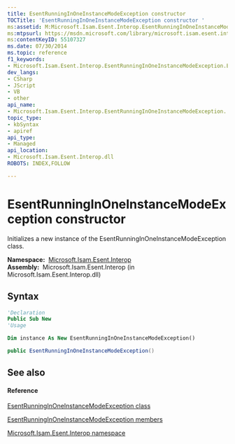 ```yaml
---
title: EsentRunningInOneInstanceModeException constructor 
TOCTitle: 'EsentRunningInOneInstanceModeException constructor '
ms:assetid: M:Microsoft.Isam.Esent.Interop.EsentRunningInOneInstanceModeException.#ctor
ms:mtpsurl: https://msdn.microsoft.com/library/microsoft.isam.esent.interop.esentrunninginoneinstancemodeexception.esentrunninginoneinstancemodeexception(v=EXCHG.10)
ms:contentKeyID: 55107327
ms.date: 07/30/2014
ms.topic: reference
f1_keywords:
- Microsoft.Isam.Esent.Interop.EsentRunningInOneInstanceModeException.EsentRunningInOneInstanceModeException
dev_langs:
- CSharp
- JScript
- VB
- other
api_name: 
- Microsoft.Isam.Esent.Interop.EsentRunningInOneInstanceModeException..ctor
topic_type: 
- kbSyntax
- apiref
api_type: 
- Managed
api_location: 
- Microsoft.Isam.Esent.Interop.dll
ROBOTS: INDEX,FOLLOW

---
```


# EsentRunningInOneInstanceModeException constructor

Initializes a new instance of the EsentRunningInOneInstanceModeException class.

**Namespace:**  [Microsoft.Isam.Esent.Interop](hh596136\(v=exchg.10\).md)  
**Assembly:**  Microsoft.Isam.Esent.Interop (in Microsoft.Isam.Esent.Interop.dll)

## Syntax

``` vb
'Declaration
Public Sub New
'Usage

Dim instance As New EsentRunningInOneInstanceModeException()
```

``` csharp
public EsentRunningInOneInstanceModeException()
```

## See also

#### Reference

[EsentRunningInOneInstanceModeException class](dn350604\(v=exchg.10\).md)

[EsentRunningInOneInstanceModeException members](dn350601\(v=exchg.10\).md)

[Microsoft.Isam.Esent.Interop namespace](hh596136\(v=exchg.10\).md)

